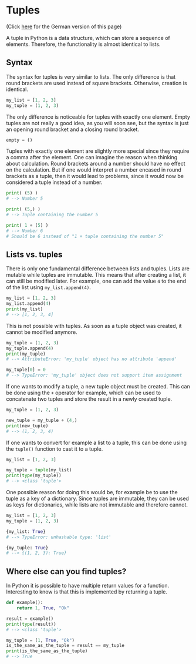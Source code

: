 # Tuples
(Click [here](https://jensliebehenschel.github.io/ShortPythonIntro/de/tupel.html) for the German version of this page)

A tuple in Python is a data structure, which can store a sequence of elements.
Therefore, the functionality is almost identical to lists.

## Syntax
The syntax for tuples is very similar to lists. The only difference is that round brackets are used instead of square brackets. Otherwise, creation is identical.
```py
my_list = [1, 2, 3]
my_tuple = (1, 2, 3)
```

The only difference is noticeable for tuples with exactly one element. Empty tuples are not really a good idea, as you will soon see, but the syntax is just an opening round bracket and a closing round bracket.
```py
empty = ()
```

Tuples with exactly one element are slightly more special since they require a comma after the element. One can imagine the reason when thinking about calculation. Round brackets around a number should have no effect on the calculation. But if one would interpret a number encased in round brackets as a tuple, then it would lead to problems, since it would now be considered a tuple instead of a number.
```py
print( (5) )
# --> Number 5

print( (5,) )
# --> Tuple containing the number 5

print( 1 + (5) )
# --> Number 6
# Should be 6 instead of "1 + tuple containing the number 5"
```

## Lists vs. tuples
There is only one fundamental difference between lists and tuples. Lists are mutable while tuples are immutable. This means that after creating a list, it can still be modified later. For example, one can add the value <code>4</code> to the end of the list using <code>my_list.append(4)</code>.
```py
my_list = [1, 2, 3]
my_list.append(4)
print(my_list)
# --> [1, 2, 3, 4]
```

This is not possible with tuples. As soon as a tuple object was created, it cannot be modified anymore.
```py
my_tuple = (1, 2, 3)
my_tuple.append(4)
print(my_tuple)
# --> AttributeError: 'my_tuple' object has no attribute 'append'

my_tuple[0] = 0
# --> TypeError: 'my_tuple' object does not support item assignment
```

If one wants to modify a tuple, a new tuple object must be created. This can be done using the <code>+</code> operator for example, which can be used to concatenate two tuples and store the result in a newly created tuple.
```py
my_tuple = (1, 2, 3)

new_tuple = my_tuple + (4,)
print(new_tuple)
# --> (1, 2, 3, 4)
```

If one wants to convert for example a list to a tuple, this can be done using the <code>tuple()</code> function to cast it to a tuple.

```py
my_list = [1, 2, 3]

my_tuple = tuple(my_list)
print(type(my_tuple))
# --> <class 'tuple'>
```

One possible reason for doing this would be, for example be to use the tuple as a key of a dictionary. Since tuples are immutable, they can be used as keys for dictionaries, while lists are not immutable and therefore cannot.

```py
my_list = [1, 2, 3]
my_tuple = (1, 2, 3)

{my_list: True}
# --> TypeError: unhashable type: 'list'

{my_tuple: True}
# --> {(1, 2, 3): True}
```

## Where else can you find tuples?
In Python it is possible to have multiple return values for a function. Interesting to know is that this is implemented by returning a tuple.
```py
def example():
    return 1, True, "Ok"

result = example()
print(type(result))
# --> <class 'tuple'>

my_tuple = (1, True, "Ok")
is_the_same_as_the_tuple = result == my_tuple
print(is_the_same_as_the_tuple)
# --> True
```
